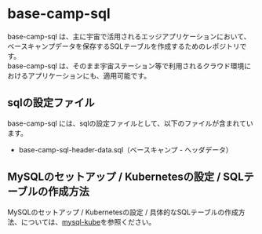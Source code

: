 # base-camp-sql    

base-camp-sql は、主に宇宙で活用されるエッジアプリケーションにおいて、ベースキャンプデータを保存するSQLテーブルを作成するためのレポジトリです。  
base-camp-sql は、そのまま宇宙ステーション等で利用されるクラウド環境におけるアプリケーションにも、適用可能です。  

## sqlの設定ファイル

base-camp-sql には、sqlの設定ファイルとして、以下のファイルが含まれています。  

* base-camp-sql-header-data.sql（ベースキャンプ - ヘッダデータ）

## MySQLのセットアップ / Kubernetesの設定 / SQLテーブルの作成方法
MySQLのセットアップ / Kubernetesの設定 / 具体的なSQLテーブルの作成方法、については、[mysql-kube](https://github.com/latonaio/mysql-kube)を参照ください。
